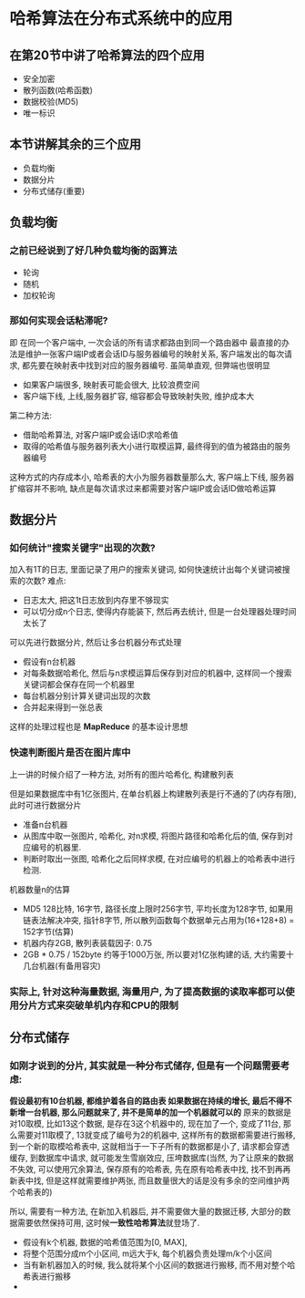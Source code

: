# 哈希算法在分布式系统中的应用

## 在第20节中讲了哈希算法的四个应用
- 安全加密
- 散列函数(哈希函数)
- 数据校验(MD5)
- 唯一标识

## 本节讲解其余的三个应用
- 负载均衡
- 数据分片
- 分布式储存(重要)

## 负载均衡
### 之前已经说到了好几种负载均衡的函算法
- 轮询
- 随机
- 加权轮询

### 那如何实现会话粘滞呢?
即 在同一个客户端中, 一次会话的所有请求都路由到同一个路由器中
最直接的办法是维护一张客户端IP或者会话ID与服务器编号的映射关系, 客户端发出的每次请求, 都先要在映射表中找到对应的服务器编号. 虽简单直观, 但弊端也很明显
- 如果客户端很多, 映射表可能会很大, 比较浪费空间
- 客户端下线, 上线,服务器扩容, 缩容都会导致映射失败, 维护成本大

第二种方法:
- 借助哈希算法, 对客户端IP或会话ID求哈希值
- 取得的哈希值与服务器列表大小进行取模运算, 最终得到的值为被路由的服务器编号

这种方式的内存成本小, 哈希表的大小为服务器数量那么大, 客户端上下线, 服务器扩缩容并不影响, 缺点是每次请求过来都需要对客户端IP或会话ID做哈希运算

## 数据分片
### 如何统计"搜索关键字"出现的次数?
加入有1T的日志, 里面记录了用户的搜索关键词, 如何快速统计出每个关键词被搜索的次数?
难点:
- 日志太大, 把这1t日志放到内存里不够现实
- 可以切分成n个日志, 使得内存能装下, 然后再去统计, 但是一台处理器处理时间太长了
  
可以先进行数据分片, 然后让多台机器分布式处理
- 假设有n台机器
- 对每条数据哈希化, 然后与n求模运算后保存到对应的机器中, 这样同一个搜索关键词都会保存在同一个机器里
- 每台机器分别计算关键词出现的次数
- 合并起来得到一张总表

这样的处理过程也是 **MapReduce** 的基本设计思想

### 快速判断图片是否在图片库中
上一讲的时候介绍了一种方法, 对所有的图片哈希化, 构建散列表

但是如果数据库中有1亿张图片, 在单台机器上构建散列表是行不通的了(内存有限), 此时可进行数据分片
- 准备n台机器
- 从图库中取一张图片, 哈希化, 对n求模, 将图片路径和哈希化后的值, 保存到对应编号的机器里.
- 判断时取出一张图, 哈希化之后同样求模, 在对应编号的机器上的哈希表中进行检测.

机器数量n的估算
- MD5 128比特, 16字节, 路径长度上限时256字节, 平均长度为128字节, 如果用链表法解决冲突, 指针8字节, 所以散列函数每个数据单元占用为(16+128+8) = 152字节(估算)
- 机器内存2GB, 散列表装载因子: 0.75
- 2GB * 0.75 / 152byte 约等于1000万张, 所以要对1亿张构建的话, 大约需要十几台机器(有备用容灾)

### 实际上, 针对这种海量数据, 海量用户, 为了提高数据的读取率都可以使用分片方式来突破单机内存和CPU的限制

## 分布式储存
### 如刚才说到的分片, 其实就是一种分布式储存, 但是有一个问题需要考虑:
**假设最初有10台机器, 都维护着各自的路由表 如果数据在持续的增长, 最后不得不新增一台机器, 那么问题就来了, 并不是简单的加一个机器就可以的**
原来的数据是对10取模, 比如13这个数据, 是存在3这个机器中的, 现在加了一个, 变成了11台, 那么需要对11取模了, 13就变成了编号为2的机器中, 这样所有的数据都需要进行搬移, 到一个新的取模哈希表中, 这就相当于一下子所有的数据都是小了, 请求都会穿透缓存, 到数据库中请求, 就可能发生雪崩效应, 压垮数据库(当然, 为了让原来的数据不失效, 可以使用冗余算法, 保存原有的哈希表, 先在原有哈希表中找, 找不到再再新表中找, 但是这样就需要维护两张, 而且数量很大的话是没有多余的空间维护两个哈希表的)

所以, 需要有一种方法, 在新加入机器后, 并不需要做大量的数据迁移, 大部分的数据需要依然保持可用, 这时候**一致性哈希算法**就登场了.
- 假设有k个机器, 数据的哈希值范围为[0, MAX],
- 将整个范围分成m个小区间, m远大于k, 每个机器负责处理m/k个小区间
- 当有新机器加入的时候, 我么就将某个小区间的数据进行搬移, 而不用对整个哈希表进行搬移
- 

